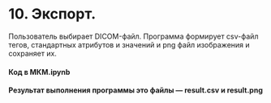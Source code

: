 # 10. Экспорт.
Пользователь выбирает DICOM-файл. Программа формирует csv-файл тегов,
стандартных атрибутов и значений и png файл изображения и сохраняет их.

#### Код в МКМ.ipynb

#### Результат выполнения программы это файлы — result.csv и result.png
